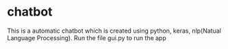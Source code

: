 # chatbot
This is a automatic chatbot which is created using python, keras, nlp(Natual Language Processing).
Run the file gui.py to run the app

